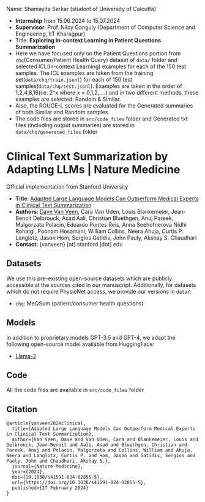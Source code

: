 Name: Shamayita Sarkar (student of University of Calcutta)
- **Internship** from 15.06.2024 to 15.07.2024
- **Supervisor**: Prof. Niloy Ganguly (Department of Computer Science and Engineering, IIT Kharagpur)
- Title: **Exploring In-context Learning in Patient Questions Summarization**
- Here we have focused only on the Patient Questions portion from `chq`(Consumer/Patient Health Query) dataset of `data/` folder and selected ICL(In-context Learning) examples for each of the 150 test samples. The ICL examples are taken from the training set(`data/chq/train.jsonl`) for each of 150 test samples(`data/chq/test.jsonl`). Examples are taken in the order of 1,2,4,8,16(i.e. 2^x where x = 0,1,2,....) and in two different methods, these examples are selected: Random & Similar.
- Also, the ROUGE-L scores are evaluated for the Generated summaries of both Similar and Random samples.
-  The code files are stored in `src/code_files` folder and Generated txt files (including output summaries) are stored in `data/chq/generated_files` folder


# Clinical Text Summarization by Adapting LLMs | Nature Medicine
Official implementation from Stanford University<br>
- <b> Title: </b>[Adapted Large Language Models Can Outperform Medical Experts in Clinical Text Summarization](https://arxiv.org/pdf/2309.07430.pdf)<br>
- <b>Authors: </b>[Dave Van Veen](https://davevanveen.com/), Cara Van Uden, Louis Blankemeier, Jean-Benoit Delbrouck, Asad Aali, Christian Bluethgen, Anuj Pareek, Malgorzata Polacin, Eduardo Pontes Reis, Anna Seehofnerova Nidhi Rohatgi, Poonam Hosamani, William Collins, Neera Ahuja, Curtis P. Langlotz, Jason Hom, Sergios Gatidis, John Pauly, Akshay S. Chaudhari 
- <b>Contact: </b>{vanveen} [at] stanford [dot] edu<br>



## Datasets
We use this pre-existing open-source datasets which are publicly accessible at the sources cited in our manuscript. Additionally, for datasets which do not require PhysioNet access, we provide our versions in `data/`: 
- `chq`: MeQSum (patient/consumer health questions)


## Models
In addition to proprietary models GPT-3.5 and GPT-4, we adapt the following open-source model available from HuggingFace:
- [Llama-2](https://huggingface.co/meta-llama/Llama-2-7b-hf)

## Code
All the code files are available in `src/code_files` folder



## Citation

```
@article{vanveen2024clinical,
  title={Adapted Large Language Models Can Outperform Medical Experts in Clinical Text Summarization},
  author={Van Veen, Dave and Van Uden, Cara and Blankemeier, Louis and Delbrouck, Jean-Benoit and Aali, Asad and Bluethgen, Christian and Pareek, Anuj and Polacin, Malgorzata and Collins, William and Ahuja, Neera and Langlotz, Curtis P. and Hom, Jason and Gatidis, Sergios and Pauly, John and Chaudhari, Akshay S.},
  journal={Nature Medicine},
  year={2024},
  doi={10.1038/s41591-024-02855-5},
  url={https://doi.org/10.1038/s41591-024-02855-5},
  published={27 February 2024}
}
```
